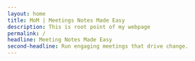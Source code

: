 ```yaml
---
layout: home
title: MoM | Meetings Notes Made Easy
description: This is root point of my webpage
permalink: /
headline: Meeting Notes Made Easy
second-headline: Run engaging meetings that drive change.
---
```

